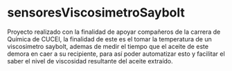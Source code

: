 # sensoresViscosimetroSaybolt
Proyecto realizado con la finalidad de apoyar compañeros de la carrera de Química de CUCEI, la finalidad de este es el tomar la temperatura de un viscosimetro saybolt, ademas de medir el tiempo que el aceite de este demora en caer a su recipiente, para así poder automatizar esto y facilitar el saber el nivel de viscosidad resultante del aceite extraído.
